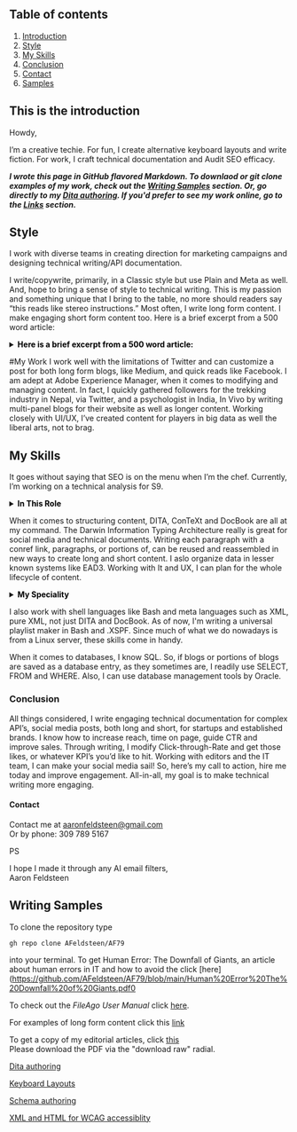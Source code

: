 ## Table of contents
1. [Introduction](#introduction)
2. [Style](#paragraph1)
3. [My Skills](#paragraph3)
4. [Conclusion](#subparagraph1)
5. [Contact](#paragraph2)
6. [Samples](#subparagraph2)


## This is the introduction <a name="introduction"></a>
Howdy,

I’m a creative techie. For fun, I create alternative keyboard layouts and write fiction. For work, I craft technical documentation and Audit SEO efficacy. 

***I wrote this page in GitHub flavored Markdown. To downlaod or *git clone* examples of my work, check out the [Writing Samples](#writing-samples)
section. Or, go directly to my [Dita authoring](https://github.com/AFeldsteen/AF79/blob/main/drone.epub). If you'd prefer to see my work online, go to the [Links](#links)
section.***


## Style <a name="paragraph1"></a>
I work with diverse teams in creating direction for marketing campaigns and designing technical writing/API documentation. 

I write/copywrite, primarily, in a Classic style but use Plain and Meta as well. And, hope to bring a sense of style to technical writing. This is my passion and something unique that I bring to the table, no more should readers say “this reads like stereo instructions.” Most often, I write long form content. I make engaging short form content too. Here is a brief excerpt from a 500 word article: 




<details>
<summary><font color=black><b>Here is a brief excerpt from a 500 word article:</b></font>
</summary>
<p>


On average, Ransomware costs Hackers between 250 dollars and 650 dollars. 	It’s hard to believe, but malicious software costs less 	than a jalopy, and, this metaphorical second-hand car takes 	Ne'er-do-wells further than the corner-store. For their 	flyspeck 	investment, cyber-criminals hijack data for 	millions of dollars! In fact, bargain-bin saboteur software 	has become the norm. 

</p>
</details>


#My Work <a name="paragraph1"></a>
I work well with the limitations of Twitter and can customize a post for both long form blogs, like Medium, and quick reads like Facebook. I am adept at Adobe Experience Manager, when it comes to modifying and managing content. In fact, I quickly gathered followers for the trekking industry in Nepal, via Twitter, and a psychologist in India, In Vivo by writing multi-panel blogs for their website as well as longer content. Working closely with UI/UX, I’ve created content for players in big data as well the liberal arts, not to brag. 




## My Skills <a name="paragraph3"></a>

It goes without saying that SEO is on the menu when I’m the chef. Currently, I’m working on a technical analysis for S9. 


<details>
<summary><font color=black><b>In This Role</b></font>
</summary>
<p>

	-Rework their robots.txt
	-Find and remove dead Javascript and JSON
	-Audit PHP
	-Audit backlinks 
	-Accessibility audit
	-Streamline analytics
	-And, much more  


</p>
</details>


When it comes to structuring content, DITA, ConTeXt and DocBook are all at my command. The Darwin Information Typing Architecture really is great for social media and technical documents. Writing each paragraph with a conref link, paragraphs, or portions of, can be reused and reassembled in new ways to create long and short content. I aslo organize data in lesser known systems like EAD3. Working with It and UX, I can plan for the whole lifecycle of content. 

<details>
<summary><font color=black><b>My Speciality</b></font>
</summary>
<p>


I'm a center-brained writer and specialize in metalanguages like: 

- XML
- Docbook
- DITA
- Markdown

And typsetting languages like:

- LaTeX
- LuaTex

</p>
</details>


I also work with shell languages like Bash and meta languages such as XML, pure XML, not just DITA and DocBook. As of now, I'm writing a universal playlist maker in Bash and .XSPF. Since much of what we do nowadays is from a Linux server, these skills come in handy. 

When it comes to databases, I know SQL. So, if blogs or portions of blogs are saved as a database entry, as they sometimes are, I readily use SELECT, FROM and WHERE. Also, I can use database management tools by Oracle. 

### Conclusion <a name="subparagraph1"></a>

All things considered, I write engaging technical documentation for complex API’s, social media posts, both long and short, for startups and established brands. I know how to increase reach, time on page, guide CTR and improve sales. Through writing, I modify Click-through-Rate and get those likes, or whatever KPI’s you’d like to hit.  Working with editors and the IT team, I can make your social media sail! So, here’s my call to action, hire me today and improve engagement. All-in-all, my goal is to make technical writing more engaging.

#### Contact <a name="paragraph2"></a>

Contact me at aaronfeldsteen@gmail.com <br>
Or by phone: 309 789 5167

PS

I hope I made it through any AI email filters,<br>
Aaron Feldsteen


## Writing Samples  <a name="subparagraph2"></a>



To clone the repository type 

`
              gh repo clone AFeldsteen/AF79 
`

into your terminal. 
To get Human Error: The Downfall of Giants, an article about human errors in IT and how to avoid the click [here](https://github.com/AFeldsteen/AF79/blob/main/Human%20Error%20The%20Downfall%20of%20Giants.pdf0

To check out the *FileAgo User Manual* click [here](https://github.com/AFeldsteen/AF79/blob/main/User%20Manual3.pdf).

For examples of long form content click this [link](https://github.com/AFeldsteen/AF79/blob/main/PorfolioXI.pdf)

To get a copy of my editorial articles, click [this](https://github.com/AFeldsteen/AF79/blob/main/Street%20Kulture%20November%20Issue%202021%20Final%20draft)<br>
	Please download the PDF via the "download raw" radial. 

[Dita authoring](https://github.com/AFeldsteen/AF79/blob/main/drone.epub)

[Keyboard Layouts](https://github.com/AFeldsteen/Stingray)

[Schema authoring](https://github.com/AFeldsteen/The-Universal-XSPF-Playlist-Schema/tree/main)

[XML and HTML for WCAG accessiblity](https://github.com/AFeldsteen/AF79/blob/main/S9%20XML.xml)
